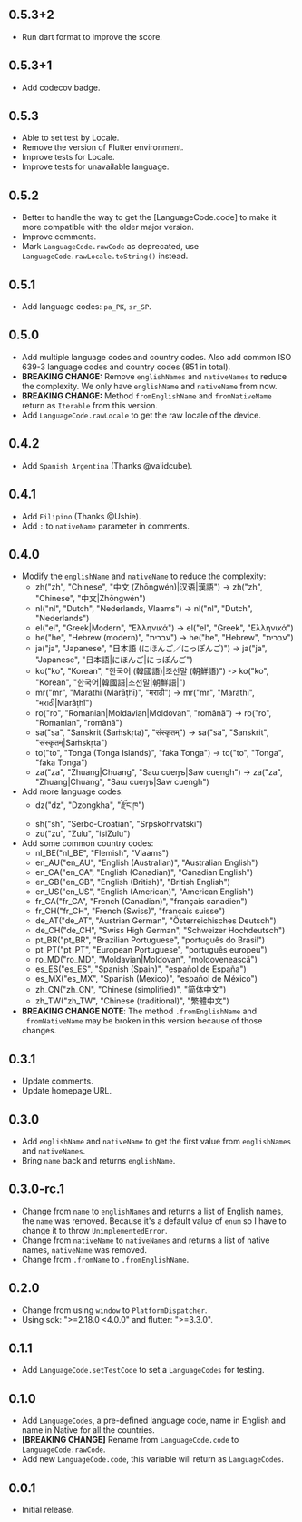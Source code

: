 ## 0.5.3+2

- Run dart format to improve the score.

## 0.5.3+1

- Add codecov badge.

## 0.5.3

- Able to set test by Locale.
- Remove the version of Flutter environment.
- Improve tests for Locale.
- Improve tests for unavailable language.

## 0.5.2

- Better to handle the way to get the [LanguageCode.code] to make it more compatible with the older major version.
- Improve comments.
- Mark `LanguageCode.rawCode` as deprecated, use `LanguageCode.rawLocale.toString()` instead.

## 0.5.1

- Add language codes: `pa_PK`, `sr_SP`.

## 0.5.0

- Add multiple language codes and country codes. Also add common ISO 639-3 language codes and country codes (851 in total).
- **BREAKING CHANGE:** Remove `englishNames` and `nativeNames` to reduce the complexity. We only have `englishName` and `nativeName` from now.
- **BREAKING CHANGE:** Method `fromEnglishName` and `fromNativeName` return as `Iterable` from this version.
- Add `LanguageCode.rawLocale` to get the raw locale of the device.

## 0.4.2

- Add `Spanish Argentina` (Thanks @validcube).

## 0.4.1

- Add `Filipino` (Thanks @Ushie).
- Add `:` to `nativeName` parameter in comments.

## 0.4.0

- Modify the `englishName` and `nativeName` to reduce the complexity:
  - zh("zh", "Chinese", "中文 (Zhōngwén)|汉语|漢語") -> zh("zh", "Chinese", "中文|Zhōngwén")
  - nl("nl", "Dutch", "Nederlands, Vlaams") -> nl("nl", "Dutch", "Nederlands")
  - el("el", "Greek|Modern", "Ελληνικά") -> el("el", "Greek", "Ελληνικά")
  - he("he", "Hebrew (modern)", "עברית") -> he("he", "Hebrew", "עברית")
  - ja("ja", "Japanese", "日本語 (にほんご／にっぽんご)") -> ja("ja", "Japanese", "日本語|にほんご|にっぽんご")
  - ko("ko", "Korean", "한국어 (韓國語)|조선말 (朝鮮語)") -> ko("ko", "Korean", "한국어|韓國語|조선말|朝鮮語|")
  - mr("mr", "Marathi (Marāṭhī)", "मराठी") -> mr("mr", "Marathi", "मराठी|Marāṭhī")
  - ro("ro", "Romanian|Moldavian|Moldovan", "română") -> ro("ro", "Romanian", "română")
  - sa("sa", "Sanskrit (Saṁskṛta)", "संस्कृतम्") -> sa("sa", "Sanskrit", "संस्कृतम्|Saṁskṛta")
  - to("to", "Tonga (Tonga Islands)", "faka Tonga") -> to("to", "Tonga", "faka Tonga")
  - za("za", "Zhuang|Chuang", "Saɯ cueŋƅ|Saw cuengh") -> za("za", "Zhuang|Chuang", "Saɯ cueŋƅ|Saw cuengh")
- Add more language codes:
  - dz("dz", "Dzongkha", "རྫོང་ཁ")
  - sh("sh", "Serbo-Croatian", "Srpskohrvatski")
  - zu("zu", "Zulu", "isiZulu")
- Add some common country codes:
  - nl_BE("nl_BE", "Flemish", "Vlaams")
  - en_AU("en_AU", "English (Australian)", "Australian English")
  - en_CA("en_CA", "English (Canadian)", "Canadian English")
  - en_GB("en_GB", "English (British)", "British English")
  - en_US("en_US", "English (American)", "American English")
  - fr_CA("fr_CA", "French (Canadian)", "français canadien")
  - fr_CH("fr_CH", "French (Swiss)", "français suisse")
  - de_AT("de_AT", "Austrian German", "Österreichisches Deutsch")
  - de_CH("de_CH", "Swiss High German", "Schweizer Hochdeutsch")
  - pt_BR("pt_BR", "Brazilian Portuguese", "português do Brasil")
  - pt_PT("pt_PT", "European Portuguese", "português europeu")
  - ro_MD("ro_MD", "Moldavian|Moldovan", "moldovenească")
  - es_ES("es_ES", "Spanish (Spain)", "español de España")
  - es_MX("es_MX", "Spanish (Mexico)", "español de México")
  - zh_CN("zh_CN", "Chinese (simplified)", "简体中文")
  - zh_TW("zh_TW", "Chinese (traditional)", "繁體中文")
- **BREAKING CHANGE NOTE**: The method `.fromEnglishName` and `.fromNativeName` may be broken in this version because of those changes.

## 0.3.1

- Update comments.
- Update homepage URL.

## 0.3.0

- Add `englishName` and `nativeName` to get the first value from `englishNames` and `nativeNames`.
- Bring `name` back and returns `englishName`.

## 0.3.0-rc.1

- Change from `name` to `englishNames` and returns a list of English names, the `name` was removed. Because it's a default value of `enum` so I have to change it to throw `UnimplementedError`.
- Change from `nativeName` to `nativeNames` and returns a list of native names, `nativeName` was removed.
- Change from `.fromName` to `.fromEnglishName`.

## 0.2.0

- Change from using `window` to `PlatformDispatcher`.
- Using sdk: ">=2.18.0 <4.0.0" and flutter: ">=3.3.0".

## 0.1.1

- Add `LanguageCode.setTestCode` to set a `LanguageCodes` for testing.

## 0.1.0

- Add `LanguageCodes`, a pre-defined language code, name in English and name in Native for all the countries.
- **[BREAKING CHANGE]** Rename from `LanguageCode.code` to `LanguageCode.rawCode`.
- Add new `LanguageCode.code`, this variable will return as `LanguageCodes`.

## 0.0.1

- Initial release.

